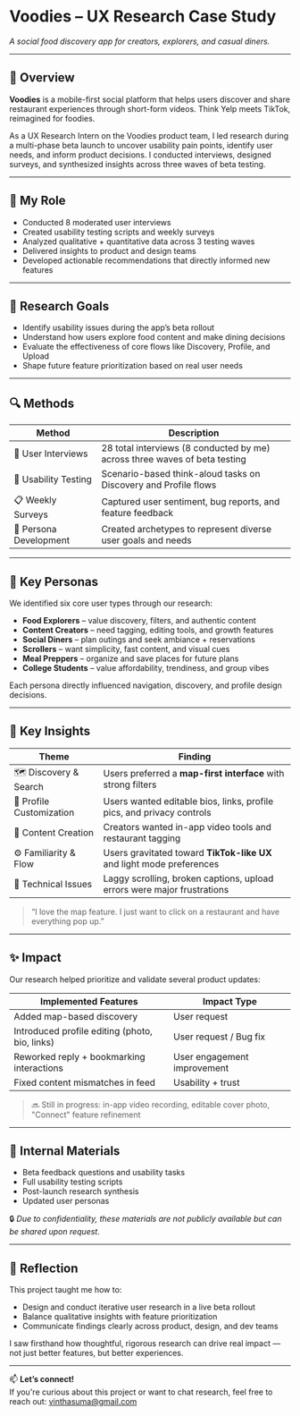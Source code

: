 # Voodies – UX Research Case Study
*A social food discovery app for creators, explorers, and casual diners.*

---

## 🧭 Overview

**Voodies** is a mobile-first social platform that helps users discover and share restaurant experiences through short-form videos. Think Yelp meets TikTok, reimagined for foodies.

As a UX Research Intern on the Voodies product team, I led research during a multi-phase beta launch to uncover usability pain points, identify user needs, and inform product decisions. I conducted interviews, designed surveys, and synthesized insights across three waves of beta testing.

---

## 🧠 My Role

- Conducted 8 moderated user interviews
- Created usability testing scripts and weekly surveys
- Analyzed qualitative + quantitative data across 3 testing waves
- Delivered insights to product and design teams
- Developed actionable recommendations that directly informed new features

---

## 🎯 Research Goals

- Identify usability issues during the app’s beta rollout  
- Understand how users explore food content and make dining decisions  
- Evaluate the effectiveness of core flows like Discovery, Profile, and Upload  
- Shape future feature prioritization based on real user needs

---

## 🔍 Methods

| Method                      | Description                                                                 |
|----------------------------|-----------------------------------------------------------------------------|
| 💬 User Interviews         | 28 total interviews (8 conducted by me) across three waves of beta testing |
| 🧪 Usability Testing       | Scenario-based think-aloud tasks on Discovery and Profile flows             |
| 📋 Weekly Surveys          | Captured user sentiment, bug reports, and feature feedback                  |
| 🧠 Persona Development     | Created archetypes to represent diverse user goals and needs                |

---

## 👥 Key Personas

We identified six core user types through our research:

- **Food Explorers** – value discovery, filters, and authentic content  
- **Content Creators** – need tagging, editing tools, and growth features  
- **Social Diners** – plan outings and seek ambiance + reservations  
- **Scrollers** – want simplicity, fast content, and visual cues  
- **Meal Preppers** – organize and save places for future plans  
- **College Students** – value affordability, trendiness, and group vibes

Each persona directly influenced navigation, discovery, and profile design decisions.

---

## 🔑 Key Insights

| Theme                      | Finding                                                                 |
|---------------------------|-------------------------------------------------------------------------|
| 🗺️ Discovery & Search     | Users preferred a **map-first interface** with strong filters            |
| 👤 Profile Customization   | Users wanted editable bios, links, profile pics, and privacy controls   |
| 🎥 Content Creation       | Creators wanted in-app video tools and restaurant tagging               |
| ⚙️ Familiarity & Flow     | Users gravitated toward **TikTok-like UX** and light mode preferences   |
| 🐞 Technical Issues        | Laggy scrolling, broken captions, upload errors were major frustrations |

> “I love the map feature. I just want to click on a restaurant and have everything pop up.”

---

## ✨ Impact

Our research helped prioritize and validate several product updates:

| Implemented Features                          | Impact Type                    |
|-----------------------------------------------|--------------------------------|
| Added map-based discovery                     | User request                   |
| Introduced profile editing (photo, bio, links)| User request / Bug fix         |
| Reworked reply + bookmarking interactions     | User engagement improvement    |
| Fixed content mismatches in feed              | Usability + trust              |

> 🔜 Still in progress: in-app video recording, editable cover photo, "Connect" feature refinement

---

## 📂 Internal Materials

- Beta feedback questions and usability tasks
- Full usability testing scripts
- Post-launch research synthesis
- Updated user personas

🔒 *Due to confidentiality, these materials are not publicly available but can be shared upon request.*

---

## 💬 Reflection

This project taught me how to:
- Design and conduct iterative user research in a live beta rollout
- Balance qualitative insights with feature prioritization
- Communicate findings clearly across product, design, and dev teams

I saw firsthand how thoughtful, rigorous research can drive real impact — not just better features, but better experiences.

---

📫 **Let’s connect!**  
If you're curious about this project or want to chat research, feel free to reach out: vinthasuma@gmail.com
